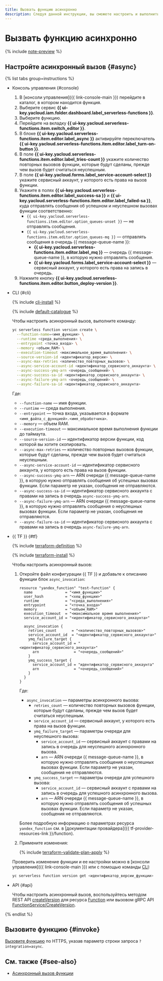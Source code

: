 ```yaml
---
title: Вызвать функцию асинхронно
description: Следуя данной инструкции, вы сможете настроить и выполнить асинхронный вызов функции.
---
```


# Вызвать функцию асинхронно

{% include [note-preview](../../../_includes/note-preview.md) %}

## Настройте асинхронный вызов {#async}

{% list tabs group=instructions %}

- Консоль управления {#console}
    
    1. В [консоли управления]({{ link-console-main }}) перейдите в каталог, в котором находится функция.
    1. Выберите сервис **{{ ui-key.yacloud.iam.folder.dashboard.label_serverless-functions }}**.
    1. Выберите функцию.
    1. Перейдите на вкладку **{{ ui-key.yacloud.serverless-functions.item.switch_editor }}**.
    1. В блоке **{{ ui-key.yacloud.serverless-functions.item.editor.label_async }}** активируйте переключатель **{{ ui-key.yacloud.serverless-functions.item.editor.label_turn-on-button }}**.
    1. В поле **{{ ui-key.yacloud.serverless-functions.item.editor.label_tries-count }}** укажите количество повторных вызовов функции, которые будут сделаны, прежде чем вызов будет считаться неуспешным.
    1. В поле **{{ ui-key.yacloud.forms.label_service-account-select }}** укажите сервисный аккаунт, у которого есть права на вызов функции.
    1. Укажите в полях **{{ ui-key.yacloud.serverless-functions.item.editor.label_success-sa }}** и **{{ ui-key.yacloud.serverless-functions.item.editor.label_failed-sa }}**, куда отправлять сообщения об успешном и неуспешном вызовах функции соответственно:
        * `{{ ui-key.yacloud.serverless-functions.item.editor.option_queues-unset }}` — не отправлять сообщения.
        * `{{ ui-key.yacloud.serverless-functions.item.editor.option_queues-mq }}` — отправлять сообщения в очередь {{ message-queue-name }}:
            * **{{ ui-key.yacloud.serverless-functions.item.editor.label_mq }}** — очередь {{ message-queue-name }}, в которую нужно отправлять сообщения.
            * **{{ ui-key.yacloud.forms.label_service-account-select }}** — сервисный аккаунт, у которого есть права на запись в очередь.
    1. Нажмите кнопку **{{ ui-key.yacloud.serverless-functions.item.editor.button_deploy-version }}**.

- CLI {#cli}

    {% include [cli-install](../../../_includes/cli-install.md) %}

    {% include [default-catalogue](../../../_includes/default-catalogue.md) %}

    Чтобы настроить асинхронный вызов, выполните команду:

    ```bash
    yc serverless function version create \
      --function-name=<имя_функции> \
      --runtime <среда_выполнения> \
      --entrypoint <точка_входа> \
      --memory <объем_RAM> \
      --execution-timeout <максимальное_время_выполнения> \
      --source-version-id <идентификатор_версии> \
      --async-max-retries <количество_повторных_вызовов> \
      --async-service-account-id <идентификатор_сервисного_аккаунта> \
      --async-success-ymq-arn <очередь_сообщений> \
      --async-success-sa-id <идентификатор_сервисного_аккаунта> \
      --async-failure-ymq-arn <очередь_сообщений> \
      --async-failure-sa-id <идентификатор_сервисного_аккаунта>
    ```

    Где:

    * `--function-name` — имя функции.
    * `--runtime` — среда выполнения.
    * `--entrypoint` — точка входа, указывается в формате `<имя_файла_с_функцией>.<имя_обработчика>`.
    * `--memory` — объем RAM.
    * `--execution-timeout` — максимальное время выполнения функции до таймаута.
    * `--source-version-id` — идентификатор версии функции, код которой вы хотите скопировать.
    * `--async-max-retries` — количество повторных вызовов функции, которые будут сделаны, прежде чем вызов будет считаться неуспешным.
    * `--async-service-account-id` — идентификатор сервисного аккаунта, у которого есть права на вызов функции.
    * `--async-success-ymq-arn` — ARN очереди {{ message-queue-name }}, в которую нужно отправлять сообщения об успешных вызовах функции. Если параметр не указан, сообщения не отправляются.
    * `--async-success-sa-id` — идентификатор сервисного аккаунта с правами на запись в очередь `async-success-ymq-arn`.
    * `--async-failure-ymq-arn` — ARN очереди {{ message-queue-name }}, в которую нужно отправлять сообщения о неуспешных вызовах функции. Если параметр не указан, сообщения не отправляются.
    * `--async-failure-sa-id` — идентификатор сервисного аккаунта с правами на запись в очередь `async-failure-ymq-arn`.

- {{ TF }} {#tf}

  {% include [terraform-definition](../../../_tutorials/_tutorials_includes/terraform-definition.md) %}

  {% include [terraform-install](../../../_includes/terraform-install.md) %}

  Чтобы настроить асинхронный вызов:

  1. Откройте файл конфигурации {{ TF }} и добавьте к описанию функции блок `async_invocation`:

     ```hcl
     resource "yandex_function" "test-function" {
       name               = "<имя_функции>"
       user_hash          = "<хеш_функции>"
       runtime            = "<среда_выполнения>"
       entrypoint         = "<точка_входа>"
       memory             = "<объем_RAM>"
       execution_timeout  = "<максимальное время выполнения>"
       service_account_id = "<идентификатор_сервисного_аккаунта>"

       async_invocation {
         retries_count       = "<количество_повторных_вызовов>"
         service_account_id  = "<идентификатор_сервисного_аккаунта>"
         ymq_failure_target {
           service_account_id = "<идентификатор_сервисного_аккаунта>"
           arn                = "<очередь_сообщений>"
         }
         ymq_success_target {
           service_account_id = "идентификатор_сервисного_аккаунта"
           arn                = "<очередь_сообщений>"
         }
       }
     }
     ```

     Где:
     
     * `async_invocation` — параметры асинхронного вызова:
       * `retries_count` — количество повторных вызовов функции, которые будут сделаны, прежде чем вызов будет считаться неуспешным.
       * `service_account_id` — сервисный аккаунт, у которого есть права на вызов функции.
       * `ymq_failure_target` — параметры очереди для неуспешного вызова:
         * `service_account_id` — сервисный аккаунт с правами на запись в очередь для неуспешного асинхронного вызова.
         * `arn` — ARN очереди {{ message-queue-name }}, в которую нужно отправлять сообщения о неуспешных вызовах функции. Если параметр не указан, сообщения не отправляются.
       * `ymq_success_target` — параметры очереди для успешного вызова:
         * `service_account_id` — сервисный аккаунт с правами на запись в очередь для успешного асинхронного вызова.
         * `arn` — ARN очереди {{ message-queue-name }}, в которую нужно отправлять сообщения об успешных вызовах функции. Если параметр не указан, сообщения не отправляются.

     Более подробную информацию о параметрах ресурса `yandex_function` см. в [документации провайдера]({{ tf-provider-resources-link }}/function).

  1. Примените изменения:

     {% include [terraform-validate-plan-apply](../../../_tutorials/_tutorials_includes/terraform-validate-plan-apply.md) %}

  Проверить изменение функции и ее настройки можно в [консоли управления]({{ link-console-main }}) или с помощью команды [CLI](../../../cli/quickstart.md):

  ```bash
  yc serverless function version get <идентификатор_версии_функции>
  ```

- API {#api}

    Чтобы настроить асинхронный вызов, воспользуйтесь методом REST API [createVersion](../../functions/api-ref/Function/createVersion.md) для ресурса [Function](../../functions/api-ref/Function/index.md) или вызовом gRPC API [FunctionService/CreateVersion](../../functions/api-ref/grpc/Function/createVersion.md).

{% endlist %}

## Вызовите функцию {#invoke}

[Вызовите функцию](function-invoke.md) по HTTPS, указав параметр строки запроса `?integration=async`.

## См. также {#see-also}

* [Асинхронный вызов функции](../../concepts/function-invoke-async.md)
